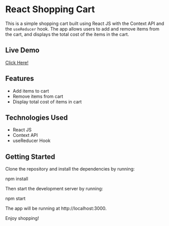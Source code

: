 # React Shopping Cart

This is a simple shopping cart built using React JS with the Context API and the `useReducer` hook. The app allows users to add and remove items from the cart, and displays the total cost of the items in the cart.

## Live Demo

[Click Here!](https://github.com/qasim006/shopping-cart)

## Features
- Add items to cart
- Remove items from cart
- Display total cost of items in cart

## Technologies Used
- React JS
- Context API
- useReducer Hook

## Getting Started

Clone the repository and install the dependencies by running:

npm install

Then start the development server by running:

npm start

The app will be running at http://localhost:3000.

Enjoy shopping!

